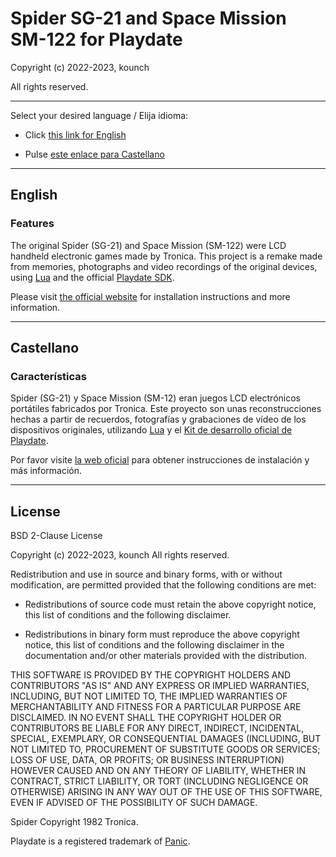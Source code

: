 # Spider SG-21 and Space Mission SM-122 for Playdate

Copyright (c) 2022-2023, kounch

All rights reserved.

---

Select your desired language / Elija idioma:

- Click [this link for English](#english)

- Pulse [este enlace para Castellano](#castellano)

---

## English

### Features

The original Spider (SG-21) and Space Mission (SM-122) were LCD handheld electronic games made by Tronica. This project is a remake made from memories, photographs and video recordings of the original devices, using [Lua](http://www.lua.org) and the official [Playdate SDK](https://play.date/dev/).

Please visit [the official website](https://kounch.itch.io) for installation instructions and more information.

---

## Castellano

### Características

Spider (SG-21) y Space Mission (SM-12) eran juegos LCD electrónicos portátiles fabricados por Tronica. Este proyecto son unas reconstrucciones hechas a partir de recuerdos, fotografías y grabaciones de vídeo de los dispositivos originales, utilizando [Lua](http://www.lua.org) y el [Kit de desarrollo oficial de Playdate](https://play.date/dev/).

Por favor visite [la web oficial](https://kounch.itch.io) para obtener instrucciones de instalación y más información.

---

## License

BSD 2-Clause License

Copyright (c) 2022-2023, kounch
All rights reserved.

Redistribution and use in source and binary forms, with or without
modification, are permitted provided that the following conditions are met:

- Redistributions of source code must retain the above copyright notice, this
  list of conditions and the following disclaimer.

- Redistributions in binary form must reproduce the above copyright notice,
  this list of conditions and the following disclaimer in the documentation
  and/or other materials provided with the distribution.

THIS SOFTWARE IS PROVIDED BY THE COPYRIGHT HOLDERS AND CONTRIBUTORS "AS IS"
AND ANY EXPRESS OR IMPLIED WARRANTIES, INCLUDING, BUT NOT LIMITED TO, THE
IMPLIED WARRANTIES OF MERCHANTABILITY AND FITNESS FOR A PARTICULAR PURPOSE ARE
DISCLAIMED. IN NO EVENT SHALL THE COPYRIGHT HOLDER OR CONTRIBUTORS BE LIABLE
FOR ANY DIRECT, INDIRECT, INCIDENTAL, SPECIAL, EXEMPLARY, OR CONSEQUENTIAL
DAMAGES (INCLUDING, BUT NOT LIMITED TO, PROCUREMENT OF SUBSTITUTE GOODS OR
SERVICES; LOSS OF USE, DATA, OR PROFITS; OR BUSINESS INTERRUPTION) HOWEVER
CAUSED AND ON ANY THEORY OF LIABILITY, WHETHER IN CONTRACT, STRICT LIABILITY,
OR TORT (INCLUDING NEGLIGENCE OR OTHERWISE) ARISING IN ANY WAY OUT OF THE USE
OF THIS SOFTWARE, EVEN IF ADVISED OF THE POSSIBILITY OF SUCH DAMAGE.

Spider Copyright 1982 Tronica.

Playdate is a registered trademark of [Panic](https://panic.com/).
